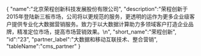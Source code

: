 {
	"name":"北京荣程创新科技发展股份有限公司",
	"description":"荣程创新于2015年登陆新三板市场，公司将以更规范的服务，更透明的运作为更多企业级客户提供专业化大数据营销服务。致力于以大数据计算助力多领域客户打造企业品牌，精准定位市场，提高市场营销效果。\n",
	"short_name":"荣程创新",
	"id":"23",
	"partner_label":"大数据和移动互联技术、整合营销",
	"tableName":"cms_partner"
}
